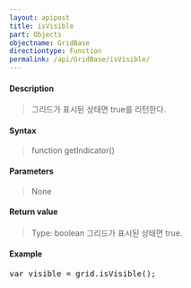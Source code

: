 ```yaml
---
layout: apipost
title: isVisible
part: Objects
objectname: GridBase
directiontype: Function
permalink: /api/GridBase/isVisible/
---
```



#### Description

> 그리드가 표시된 상태면 true를 리턴한다.

#### Syntax

> function getIndicator()

#### Parameters

> None

#### Return value

> Type: boolean
> 그리드가 표시된 상태면 true.

#### Example

<pre class="prettyprint">
var visible = grid.isVisible();
</pre>


